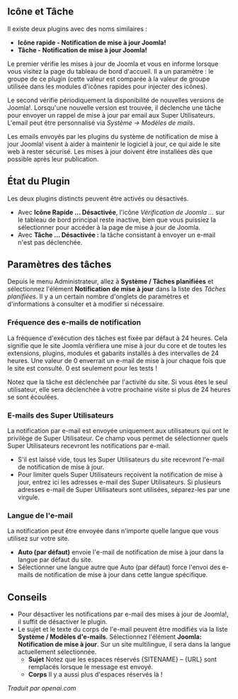 <!-- Filename: J3.x:Plugin_Joomla_Update_Notification / Display title: Notification de mise à jour de Joomla! -->

## Icône et Tâche

Il existe deux plugins avec des noms similaires :

* **Icône rapide - Notification de mise à jour Joomla!**
* **Tâche - Notification de mise à jour Joomla!**

Le premier vérifie les mises à jour de Joomla et vous en informe lorsque vous visitez la page du tableau de bord d'accueil. Il a un paramètre : le groupe de ce plugin (cette valeur est comparée à la valeur de groupe utilisée dans les modules d'icônes rapides pour injecter des icônes).

Le second vérifie périodiquement la disponibilité de nouvelles versions de Joomla!. Lorsqu'une nouvelle version est trouvée, il déclenche une tâche pour envoyer un rappel de mise à jour par email aux Super Utilisateurs. L'email peut être personnalisé via *Système → Modèles de mails*.

Les emails envoyés par les plugins du système de notification de mise à jour Joomla! visent à aider à maintenir le logiciel à jour, ce qui aide le site web à rester sécurisé. Les mises à jour doivent être installées dès que possible après leur publication.

## État du Plugin

Les deux plugins distincts peuvent être activés ou désactivés.

- Avec **Icône Rapide ... Désactivée**, l'icône *Vérification de Joomla ...* sur le tableau de bord principal reste inactive, bien que vous puissiez la sélectionner pour accéder à la page de mise à jour de Joomla.
- Avec **Tâche ... Désactivée :** la tâche consistant à envoyer un e-mail n'est pas déclenchée.

## Paramètres des tâches

Depuis le menu Administrateur, allez à **Système / Tâches planifiées** et sélectionnez l'élément **Notification de mise à jour** dans la liste des *Tâches planifiées*. Il y a un certain nombre d'onglets de paramètres et d'informations à consulter et à modifier si nécessaire.

### Fréquence des e-mails de notification

La fréquence d'exécution des tâches est fixée par défaut à 24 heures. Cela signifie que le site Joomla vérifiera une mise à jour du core et de toutes les extensions, plugins, modules et gabarits installés à des intervalles de 24 heures. Une valeur de 0 enverrait un e-mail de mise à jour chaque fois que le site est consulté. 0 est seulement pour les tests !

Notez que la tâche est déclenchée par l'activité du site. Si vous êtes le seul utilisateur, elle sera déclenchée à votre prochaine visite si plus de 24 heures se sont écoulées.

### E-mails des Super Utilisateurs

La notification par e-mail est envoyée uniquement aux utilisateurs qui ont le privilège de Super Utilisateur. Ce champ vous permet de sélectionner quels Super Utilisateurs recevront les notifications par e-mail.

- S'il est laissé vide, tous les Super Utilisateurs du site recevront l'e-mail de notification de mise à jour.
- Pour limiter quels Super Utilisateurs reçoivent la notification de mise à jour, entrez ici les adresses e-mail des Super Utilisateurs. Si plusieurs adresses e-mail de Super Utilisateurs sont utilisées, séparez-les par une virgule.

### Langue de l'e-mail

La notification peut être envoyée dans n'importe quelle langue que vous utilisez sur votre site.

- **Auto (par défaut)** envoie l'e-mail de notification de mise à jour dans la langue par défaut du site.
- Sélectionner une langue autre que Auto (par défaut) force l'envoi des e-mails de notification de mise à jour dans cette langue spécifique.

## Conseils

- Pour désactiver les notifications par e-mail des mises à jour de Joomla!, il suffit de désactiver le plugin.
- Le sujet et le texte du corps de l'e-mail peuvent être modifiés via la liste **Système / Modèles d'e-mails**. Sélectionnez l'élément **Joomla: Notification de mise à jour**. Sur un site multilingue, il sera dans la langue actuellement sélectionnée.
  - **Sujet** Notez que les espaces réservés {SITENAME} – {URL} sont remplacés lorsque le message est envoyé.
  - **Corps** Il y a aussi plus d'espaces réservés là !

*Traduit par openai.com*

